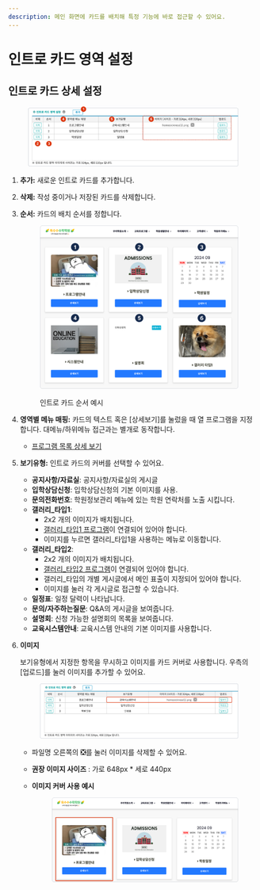 ```yaml
---
description: 메인 화면에 카드를 배치해 특정 기능에 바로 접근할 수 있어요.
---
```


# 인트로 카드 영역 설정

## **인트로 카드 상세 설정**

<figure><img src="../../.gitbook/assets/image (5).png" alt=""><figcaption></figcaption></figure>

1. **추가:** 새로운 인트로 카드를 추가합니다.
2. **삭제:** 작성 중이거나 저장된 카드를 삭제합니다.
3.  **순서:** 카드의 배치 순서를 정합니다.&#x20;



    <div align="left">

    <figure><img src="../../.gitbook/assets/image (1).png" alt="" width="563"><figcaption><p>인트로 카드 순서 예시</p></figcaption></figure>

    </div>
4. **영역별 메뉴 매핑:** 카드의 텍스트 혹은 \[상세보기]를 눌렀을 때 열 프로그램을 지정합니다. 대메뉴/하위메뉴 접근과는 별개로 동작합니다.
   * [프로그램 목록 상세 보기](menu.md#program)
5. **보기유형:** 인트로 카드의 커버를 선택할 수 있어요.
   * **공지사항/자료실**: 공지사항/자료실의 게시글
   * **입학상담신청**: 입학상담신청의 기본 이미지를 사용.&#x20;
   * **문의전화번호**: 학원정보관리 메뉴에 있는 학원 연락처를 노출 시킵니다.
   * **갤러리\_타입1**:&#x20;
     * 2x2 개의 이미지가 배치됩니다.
     * [갤러리\_타입1 프로그램](intro.md#4)이 연결되어 있어야 합니다.
     * 이미지를 누르면 갤러리\_타입1을 사용하는 메뉴로 이동합니다.
   * **갤러리\_타입2**:&#x20;
     * 2x2 개의 이미지가 배치됩니다.
     * [갤러리\_타입2 프로그램](intro.md#4)이 연결되어 있어야 합니다.
     * 갤러리\_타입의 개별 게시글에서 메인 표출이 지정되어 있어야 합니다.
     * 이미지를 눌러 각 게시글로 접근할 수 있습니다.
   * **일정표**: 일정 달력이 나타납니다.
   * **문의/자주하는질문**: Q\&A의 게시글을 보여줍니다.
   * **설명회**: 신청 가능한 설명회의 목록을 보여줍니다.
   * **교육시스템안내**: 교육시스템 안내의 기본 이미지를 사용합니다.
6.  **이미지**

    보기유형에서 지정한 항목을 무시하고 이미지를 카드 커버로 사용합니다. 우측의 \[업로드]를 눌러 이미지를 추가할 수 있어요.&#x20;



    <figure><img src="../../.gitbook/assets/image (8).png" alt=""><figcaption></figcaption></figure>

    * 파일명 오른쪽의 ❎를 눌러 이미지를 삭제할 수 있어요.&#x20;
    * **권장 이미지 사이즈** : 가로 648px \* 세로 440px
    *   **이미지 커버 사용 예시**



        <figure><img src="../../.gitbook/assets/image (9).png" alt=""><figcaption></figcaption></figure>

